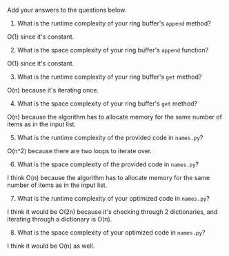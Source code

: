 Add your answers to the questions below.

1. What is the runtime complexity of your ring buffer's `append` method?

O(1) since it's constant.

2. What is the space complexity of your ring buffer's `append` function?

O(1) since it's constant.

3. What is the runtime complexity of your ring buffer's `get` method?

O(n) because it's iterating once.

4. What is the space complexity of your ring buffer's `get` method?

O(n) because the algorithm has to allocate memory for the same number of items as in the input list.

5. What is the runtime complexity of the provided code in `names.py`?

O(n^2) because there are two loops to iterate over.

6. What is the space complexity of the provided code in `names.py`?

I think O(n) because the algorithm has to allocate memory for the same number of items as in the input list.

7. What is the runtime complexity of your optimized code in `names.py`?

I think it would be O(2n) because it's checking through 2 dictionaries, and iterating through a dictionary is O(n).

8. What is the space complexity of your optimized code in `names.py`?

I think it would be O(n) as well.